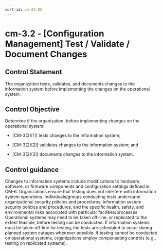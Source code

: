 ```yaml
---
sort-id: cm-03.02
---
```


# cm-3.2 - \[Configuration Management\] Test / Validate / Document Changes

## Control Statement

The organization tests, validates, and documents changes to the information system before implementing the changes on the operational system.

## Control Objective

Determine if the organization, before implementing changes on the operational system:

- \[CM-3(2)[1]\] tests changes to the information system;

- \[CM-3(2)[2]\] validates changes to the information system; and

- \[CM-3(2)[3]\] documents changes to the information system.

## Control guidance

Changes to information systems include modifications to hardware, software, or firmware components and configuration settings defined in CM-6. Organizations ensure that testing does not interfere with information system operations. Individuals/groups conducting tests understand organizational security policies and procedures, information system security policies and procedures, and the specific health, safety, and environmental risks associated with particular facilities/processes. Operational systems may need to be taken off-line, or replicated to the extent feasible, before testing can be conducted. If information systems must be taken off-line for testing, the tests are scheduled to occur during planned system outages whenever possible. If testing cannot be conducted on operational systems, organizations employ compensating controls (e.g., testing on replicated systems).
